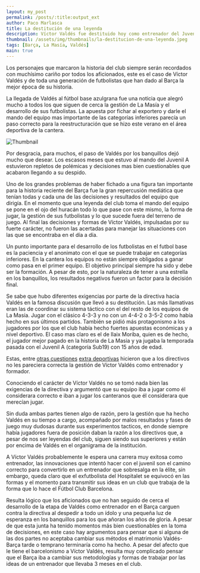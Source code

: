 ```yaml
---
layout: my_post
permalink: /posts/:title:output_ext
author: Paco Marlasca
title: La destitución de una leyenda
description: Víctor Valdés fue destituido hoy como entrenador del Juvenil A del Barça.
thumbnail: /assets/img/thumbnails/la-destitucion-de-una-leyenda.jpeg
tags: [Barça, La Masía, Valdés]
main: true
---
```


Los personajes que marcaron la historia del club siempre serán recordados con muchísimo cariño por todos los aficionados, este es el caso de Víctor Valdés y de toda una generación de futbolistas que han dado al Barça la mejor época de su historia.

La llegada de Valdés al fútbol base azulgrana fue una noticia que alegró mucho a todos los que siguen de cerca la gestión de La Masía y el desarrollo de sus futbolistas. La apuesta por fichar al exportero y darle el mando del equipo mas importante de las categorías inferiores parecía un paso correcto para la reestructuración que se hizo este verano en el área deportiva de la cantera.

<img src="{{page.thumbnail}}" alt="Thumbnail" class="img-thumbnail blog-image box-shadow">

Por desgracia, para muchos, el paso de Valdés por los banquillos dejó mucho que desear. Los escasos meses que estuvo al mando del Juvenil A estuvieron repletos de polémicas y decisiones mas bien cuestionables que acabaron llegando a su despido.

Uno de los grandes problemas de haber fichado a una figura tan importante para la historia reciente del Barça fue la gran repercusión mediática que tenían todas y cada una de las decisiones y resultados del equipo que dirigía. En el momento que una leyenda del club toma el mando del equipo se pone en el ojo del huracán todo lo que pase con este mismo, la forma de jugar, la gestión de sus futbolistas y lo que sucede fuera del terreno de juego. Al final las decisiones y formas de Víctor Valdés, impulsadas por su fuerte carácter, no fueron las acertadas para manejar las situaciones con las que se encontraba en el día a día.

Un punto importante para el desarrollo de los futbolistas en el futbol base es la paciencia y el anonimato con el que se puede trabajar en categorías inferiores. En la cantera los equipos no están siempre obligados a ganar como pasa en el primer equipo. El objetivo principal siempre ha sido y debe ser la formación. A pesar de esto, por la naturaleza de tener a una estrella en los banquillos, los resultados negativos fueron un factor para la decisión final.

Se sabe que hubo diferentes exigencias por parte de la directiva hacia Valdés en la famosa discusión que llevó a su destitución. Las más llamativas eran las de coordinar su sistema táctico con el del resto de los equipos de La Masía. Jugar con el clásico 4-3-3 y no con un 4-4-2 o 3-5-2 como había hecho en sus últimos partidos. También se pidió más protagonismo a los jugadores por los que el club había hecho fuertes apuestas económicas y a nivel deportivo. El caso mas claro es el de Ilaix Moriba, quien es de hecho, el jugador mejor pagado en la historia de La Masia y ya jugaba la temporada pasada con el Juvenil A (categoría Sub19) con 15 años de edad.

Estas, entre [otras cuestiones](https://www.mundodeportivo.com/futbol/fc-barcelona/20190921/47502621964/lio-en-el-barca-con-valdes.html) [extra deportivas](https://www.mundodeportivo.com/futbol/fc-barcelona/20190915/47336458461/fc-barcelona-barca-víctor-valdes-expulsion.html) hicieron que a los directivos no les pareciera correcta la gestión de Víctor Valdés como entrenador y formador.

Conociendo el carácter de Víctor Valdés no se tomó nada bien las exigencias de la directiva y argumentó que su equipo iba a jugar como él considerara correcto e iban a jugar los canteranos que él considerara que merecían jugar.

Sin duda ambas partes tienen algo de razón, pero la gestión que ha hecho Valdés en su tiempo a cargo, acompañado por malos resultados y fases de juego muy dudosas durante sus experimentos tacticos, en donde siempre había jugadores fuera de posición daban la razón a los directivos que, a pesar de nos ser leyendas del club, siguen siendo sus superiores y están por encima de Valdés en el organigrama de la institución.

A Víctor Valdés probablemente le espera una carrera muy exitosa como entrenador, las innovaciones que intentó hacer con el juvenil son el camino correcto para convertirlo en un entrenador que sobresalga en la élite, sin embargo, queda claro que el exfutbolista del Hospitalet se equivocó en las formas y el momento para transmitir sus ideas en un club que trabaja de la forma que lo hace el Fútbol Club Barcelona.

Resulta lógico que los aficionados que no han seguido de cerca el desarrollo de la etapa de Valdés como entrenador en el Barça carguen contra la directiva al despedir a todo un ídolo y una pequeña luz de esperanza en los banquillos para los que añoran los años de gloria. A pesar de que esta junta ha tenido momentos más bien cuestionables en la toma de decisiones, en este caso hay argumentos para pensar que si alguna de las dos partes no aceptaba cambiar sus métodos el matrimonio Valdés-Barça tarde o temprano terminaría como ha hecho. A pesar del afecto que le tiene el barcelonismo a Víctor Valdés, resulta muy complicado pensar que el Barça iba a cambiar sus metodologías y formas de trabajar por las ideas de un entrenador que llevaba 3 meses en el club.